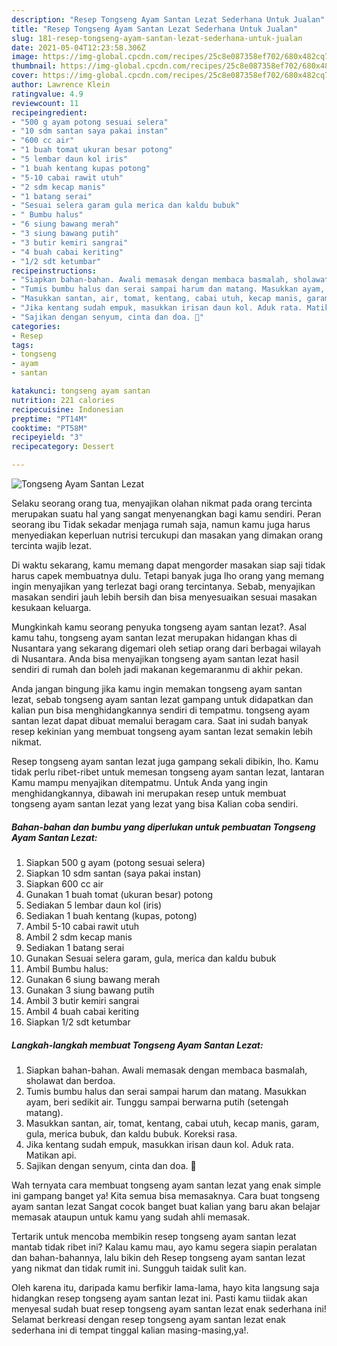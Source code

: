```yaml
---
description: "Resep Tongseng Ayam Santan Lezat Sederhana Untuk Jualan"
title: "Resep Tongseng Ayam Santan Lezat Sederhana Untuk Jualan"
slug: 181-resep-tongseng-ayam-santan-lezat-sederhana-untuk-jualan
date: 2021-05-04T12:23:58.306Z
image: https://img-global.cpcdn.com/recipes/25c8e087358ef702/680x482cq70/tongseng-ayam-santan-lezat-foto-resep-utama.jpg
thumbnail: https://img-global.cpcdn.com/recipes/25c8e087358ef702/680x482cq70/tongseng-ayam-santan-lezat-foto-resep-utama.jpg
cover: https://img-global.cpcdn.com/recipes/25c8e087358ef702/680x482cq70/tongseng-ayam-santan-lezat-foto-resep-utama.jpg
author: Lawrence Klein
ratingvalue: 4.9
reviewcount: 11
recipeingredient:
- "500 g ayam potong sesuai selera"
- "10 sdm santan saya pakai instan"
- "600 cc air"
- "1 buah tomat ukuran besar potong"
- "5 lembar daun kol iris"
- "1 buah kentang kupas potong"
- "5-10 cabai rawit utuh"
- "2 sdm kecap manis"
- "1 batang serai"
- "Sesuai selera garam gula merica dan kaldu bubuk"
- " Bumbu halus"
- "6 siung bawang merah"
- "3 siung bawang putih"
- "3 butir kemiri sangrai"
- "4 buah cabai keriting"
- "1/2 sdt ketumbar"
recipeinstructions:
- "Siapkan bahan-bahan. Awali memasak dengan membaca basmalah, sholawat dan berdoa."
- "Tumis bumbu halus dan serai sampai harum dan matang. Masukkan ayam, beri sedikit air. Tunggu sampai berwarna putih (setengah matang)."
- "Masukkan santan, air, tomat, kentang, cabai utuh, kecap manis, garam, gula, merica bubuk, dan kaldu bubuk. Koreksi rasa."
- "Jika kentang sudah empuk, masukkan irisan daun kol. Aduk rata. Matikan api."
- "Sajikan dengan senyum, cinta dan doa. 🖤"
categories:
- Resep
tags:
- tongseng
- ayam
- santan

katakunci: tongseng ayam santan 
nutrition: 221 calories
recipecuisine: Indonesian
preptime: "PT14M"
cooktime: "PT58M"
recipeyield: "3"
recipecategory: Dessert

---
```



![Tongseng Ayam Santan Lezat](https://img-global.cpcdn.com/recipes/25c8e087358ef702/680x482cq70/tongseng-ayam-santan-lezat-foto-resep-utama.jpg)

Selaku seorang orang tua, menyajikan olahan nikmat pada orang tercinta merupakan suatu hal yang sangat menyenangkan bagi kamu sendiri. Peran seorang ibu Tidak sekadar menjaga rumah saja, namun kamu juga harus menyediakan keperluan nutrisi tercukupi dan masakan yang dimakan orang tercinta wajib lezat.

Di waktu  sekarang, kamu memang dapat mengorder masakan siap saji tidak harus capek membuatnya dulu. Tetapi banyak juga lho orang yang memang ingin menyajikan yang terlezat bagi orang tercintanya. Sebab, menyajikan masakan sendiri jauh lebih bersih dan bisa menyesuaikan sesuai masakan kesukaan keluarga. 



Mungkinkah kamu seorang penyuka tongseng ayam santan lezat?. Asal kamu tahu, tongseng ayam santan lezat merupakan hidangan khas di Nusantara yang sekarang digemari oleh setiap orang dari berbagai wilayah di Nusantara. Anda bisa menyajikan tongseng ayam santan lezat hasil sendiri di rumah dan boleh jadi makanan kegemaranmu di akhir pekan.

Anda jangan bingung jika kamu ingin memakan tongseng ayam santan lezat, sebab tongseng ayam santan lezat gampang untuk didapatkan dan kalian pun bisa menghidangkannya sendiri di tempatmu. tongseng ayam santan lezat dapat dibuat memalui beragam cara. Saat ini sudah banyak resep kekinian yang membuat tongseng ayam santan lezat semakin lebih nikmat.

Resep tongseng ayam santan lezat juga gampang sekali dibikin, lho. Kamu tidak perlu ribet-ribet untuk memesan tongseng ayam santan lezat, lantaran Kamu mampu menyajikan ditempatmu. Untuk Anda yang ingin menghidangkannya, dibawah ini merupakan resep untuk membuat tongseng ayam santan lezat yang lezat yang bisa Kalian coba sendiri.

<!--inarticleads1-->

##### Bahan-bahan dan bumbu yang diperlukan untuk pembuatan Tongseng Ayam Santan Lezat:

1. Siapkan 500 g ayam (potong sesuai selera)
1. Siapkan 10 sdm santan (saya pakai instan)
1. Siapkan 600 cc air
1. Gunakan 1 buah tomat (ukuran besar) potong
1. Sediakan 5 lembar daun kol (iris)
1. Sediakan 1 buah kentang (kupas, potong)
1. Ambil 5-10 cabai rawit utuh
1. Ambil 2 sdm kecap manis
1. Sediakan 1 batang serai
1. Gunakan Sesuai selera garam, gula, merica dan kaldu bubuk
1. Ambil  Bumbu halus:
1. Gunakan 6 siung bawang merah
1. Gunakan 3 siung bawang putih
1. Ambil 3 butir kemiri sangrai
1. Ambil 4 buah cabai keriting
1. Siapkan 1/2 sdt ketumbar




<!--inarticleads2-->

##### Langkah-langkah membuat Tongseng Ayam Santan Lezat:

1. Siapkan bahan-bahan. Awali memasak dengan membaca basmalah, sholawat dan berdoa.
1. Tumis bumbu halus dan serai sampai harum dan matang. Masukkan ayam, beri sedikit air. Tunggu sampai berwarna putih (setengah matang).
1. Masukkan santan, air, tomat, kentang, cabai utuh, kecap manis, garam, gula, merica bubuk, dan kaldu bubuk. Koreksi rasa.
1. Jika kentang sudah empuk, masukkan irisan daun kol. Aduk rata. Matikan api.
1. Sajikan dengan senyum, cinta dan doa. 🖤




Wah ternyata cara membuat tongseng ayam santan lezat yang enak simple ini gampang banget ya! Kita semua bisa memasaknya. Cara buat tongseng ayam santan lezat Sangat cocok banget buat kalian yang baru akan belajar memasak ataupun untuk kamu yang sudah ahli memasak.

Tertarik untuk mencoba membikin resep tongseng ayam santan lezat mantab tidak ribet ini? Kalau kamu mau, ayo kamu segera siapin peralatan dan bahan-bahannya, lalu bikin deh Resep tongseng ayam santan lezat yang nikmat dan tidak rumit ini. Sungguh taidak sulit kan. 

Oleh karena itu, daripada kamu berfikir lama-lama, hayo kita langsung saja hidangkan resep tongseng ayam santan lezat ini. Pasti kamu tiidak akan menyesal sudah buat resep tongseng ayam santan lezat enak sederhana ini! Selamat berkreasi dengan resep tongseng ayam santan lezat enak sederhana ini di tempat tinggal kalian masing-masing,ya!.

